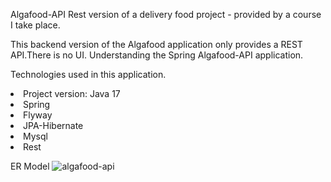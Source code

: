 Algafood-API
Rest version of a delivery food project - provided by a course I take place.

This backend version of the Algafood application only provides a REST API.There is no UI.
Understanding the Spring Algafood-API application.

Technologies used in this application.
<li> Project version: Java 17</li>
<li>Spring</li>
<li>Flyway</li>
<li>JPA-Hibernate</li>
<li>Mysql</li>
<li>Rest</li>

ER Model
![algafood-api](https://user-images.githubusercontent.com/3721252/174405525-13227d3b-d142-4b8a-b7be-ec2b4811c4ac.png)




